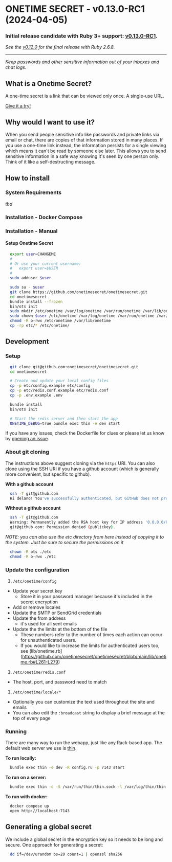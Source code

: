 # ONETIME SECRET - v0.13.0-RC1 (2024-04-05)

### **Initial release candidate with Ruby 3+ support: [v0.13.0-RC1](https://github.com/onetimesecret/onetimesecret/releases/tag/v0.13.0-RC1).**

_See the [v0.12.0](https://github.com/onetimesecret/onetimesecret/releases/tag/v0.12.0) for the final release with Ruby 2.6.8._

---


*Keep passwords and other sensitive information out of your inboxes and chat logs.*

## What is a Onetime Secret? ##

A one-time secret is a link that can be viewed only once. A single-use URL.

<a class="msg" href="https://onetimesecret.com/">Give it a try!</a>

## Why would I want to use it? ##

When you send people sensitive info like passwords and private links via email or chat, there are copies of that information stored in many places. If you use a one-time link instead, the information persists for a single viewing which means it can't be read by someone else later. This allows you to send sensitive information in a safe way knowing it's seen by one person only. Think of it like a self-destructing message.

## How to install

### System Requirements

_tbd_

### Installation - Docker Compose

### Installation - Manual



#### Setup Onetime Secret

```bash
  export user=CHANGEME
  #
  # Or use your current username:
  #   export user=$USER
  #
  sudo adduser $user

  sudo su - $user
  git clone https://github.com/onetimesecret/onetimesecret.git
  cd onetimesecret
  bundle install --frozen
  bin/ots init
  sudo mkdir /etc/onetime /var/log/onetime /var/run/onetime /var/lib/onetime
  sudo chown $user /etc/onetime /var/log/onetime /var/run/onetime /var/lib/onetime
  chmod -R o-rwx /etc/onetime /var/lib/onetime
  cp -rp etc/* /etc/onetime/
```

## Development

### Setup

```bash
  git clone git@github.com:onetimesecret/onetimesecret.git
  cd onetimesecret

  # Create and update your local config files
  cp -p etc/config.example etc/config
  cp -p etc/redis.conf.example etc/redis.conf
  cp -p .env.example .env

  bundle install
  bin/ots init

  # Start the redis server and then start the app
  ONETIME_DEBUG=true bundle exec thin -e dev start
```

If you have any issues, check the Dockerfile for clues or please let us know by [opening an issue](https://github.com/onetimesecret/onetimesecret/issues/new).

### About git cloning

The instructions above suggest cloning via the `https` URI. You can also clone using the SSH URI if you have a github account (which is generally more convenient, but specific to github).

**With a github account**
```bash
  ssh -T git@github.com
  Hi delano! You've successfully authenticated, but GitHub does not provide shell access.
```

**Without a github account**
```bash
  ssh -T git@github.com
  Warning: Permanently added the RSA host key for IP address '0.0.0.0/0' to the list of known hosts.
  git@github.com: Permission denied (publickey).
```

*NOTE: you can also use the etc directory from here instead of copying it to the system. Just be sure to secure the permissions on it*

```bash
  chown -R ots ./etc
  chmod -R o-rwx ./etc
```

### Update the configuration

1. `/etc/onetime/config`
  * Update your secret key
    * Store it in your password manager because it's included in the secret encryption
  * Add or remove locales
  * Update the SMTP or SendGrid credentials
  * Update the from address
    * it's used for all sent emails
  * Update the the limits at the bottom of the file
    * These numbers refer to the number of times each action can occur for unauthenticated users.
    * If you would like to increase the limits for authenticated users too, see (lib/onetime.rb](https://github.com/onetimesecret/onetimesecret/blob/main/lib/onetime.rb#L261-L279)
1. `/etc/onetime/redis.conf`
  * The host, port, and password need to match
1. `/etc/onetime/locale/*`
  * Optionally you can customize the text used throughout the site and emails
  * You can also edit the `:broadcast` string to display a brief message at the top of every page

### Running

There are many way to run the webapp, just like any Rack-based app. The default web server we use is [thin](https://github.com/macournoyer/thin).

**To run locally:**

```bash
  bundle exec thin -e dev -R config.ru -p 7143 start
```

**To run on a server:**

```bash
  bundle exec thin -d -S /var/run/thin/thin.sock -l /var/log/thin/thin.log -P /var/run/thin/thin.pid -e prod -s 2 restart
```

**To run with docker:**

```bash
  docker compose up
  open http://localhost:7143
```

## Generating a global secret

We include a global secret in the encryption key so it needs to be long and secure. One approach for generating a secret:

```bash
  dd if=/dev/urandom bs=20 count=1 | openssl sha256
```
